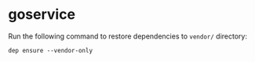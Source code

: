 # goservice

Run the following command to restore dependencies to `vendor/` directory:

    dep ensure --vendor-only
